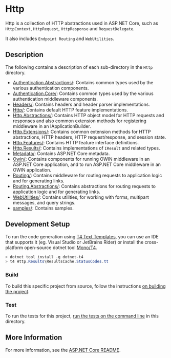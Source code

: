 # Http

Http is a collection of HTTP abstractions used in ASP.NET Core, such as `HttpContext`, `HttpRequest`, `HttpResponse` and `RequestDelegate`.

It also includes `Endpoint Routing` and `WebUtilities`.

## Description

The following contains a description of each sub-directory in the `Http` directory.

- [Authentication.Abstractions/](Authentication.Abstractions/): Contains common types used by the various authentication components.
- [Authentication.Core/](Authentication.Core/): Contains common types used by the various authentication middleware components.
- [Headers/](Headers/): Contains headers and header parser implementations.
- [Http/](Http/): Contains default HTTP feature implementations.
- [Http.Abstractions/](Http.Abstractions/): Contains HTTP object model for HTTP requests and responses and also common extension methods for registering middleware in an IApplicationBuilder.
- [Http.Extensions/](Http.Extensions/): Contains common extension methods for HTTP abstractions, HTTP headers, HTTP request/response, and session state.
- [Http.Features/](Http.Features/): Contains HTTP feature interface definitions.
- [Http.Results/](Http.Results/): Contains implementations of `IResult` and related types.
- [Metadata/](Metadata/): Contains ASP.NET Core metadata.
- [Owin/](Owin/): Contains components for running OWIN middleware in an ASP.NET Core application, and to run ASP.NET Core middleware in an OWIN application.
- [Routing/](Routing/): Contains middleware for routing requests to application logic and for generating links.
- [Routing.Abstractions/](Routing.Abstractions/): Contains abstractions for routing requests to application logic and for generating links.
- [WebUtilities/](WebUtilities/): Contains utilities, for working with forms, multipart messages, and query strings.
- [samples/](samples/): Contains samples.

## Development Setup

To run the code generation using [T4 Text Templates](https://learn.microsoft.com/en-us/visualstudio/modeling/code-generation-and-t4-text-templates), you can use an IDE that supports it (eg. Visual Studio or JetBrains Rider) or install the cross-platform open-source dotnet tool [Mono/T4](https://github.com/mono/t4).

```powershell
> dotnet tool install -g dotnet-t4
> t4 Http.Results\ResultsCache.StatusCodes.tt
```

### Build

To build this specific project from source, follow the instructions [on building the project](../../docs/BuildFromSource.md#step-3-build-the-repo).

### Test

To run the tests for this project, [run the tests on the command line](../../docs/BuildFromSource.md#running-tests-on-command-line) in this directory.

## More Information

For more information, see the [ASP.NET Core README](../../README.md).
